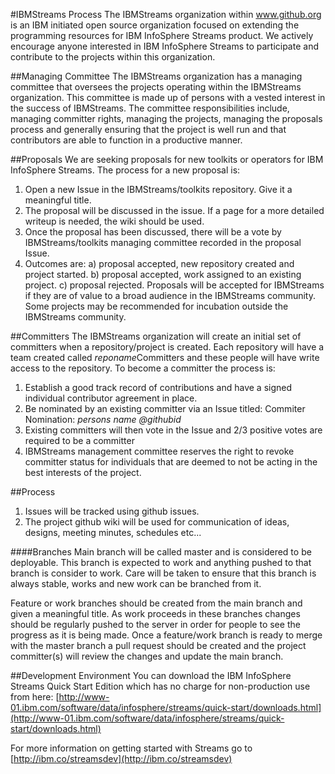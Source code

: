 #IBMStreams Process
The IBMStreams organization within www.github.org is an IBM initiated open source organization focused on extending the programming resources for IBM InfoSphere Streams product.  We actively encourage anyone interested in IBM InfoSphere Streams to participate and contribute to the projects within this organization.  

##Managing Committee
The IBMStreams organization has a managing committee that oversees the projects operating within the IBMStreams organization.  This committee is made up of persons with a vested interest in the success of IBMStreams.  The committee responsibilities include, managing committer rights, managing the projects, managing the proposals process and generally ensuring that the project is well run and that contributors are able to function in a productive manner.

##Proposals
We are seeking proposals for new toolkits or operators for IBM InfoSphere Streams.  The process for a new proposal is:

1. Open a new Issue in the IBMStreams/toolkits repository.  Give it a meaningful title.
2. The proposal will be discussed in the issue.  If a page for a more detailed writeup is needed, the wiki should be used.  
3. Once the proposal has been discussed, there will be a vote by IBMStreams/toolkits managing committee recorded in the proposal Issue.
4. Outcomes are:
a) proposal accepted, new repository created and project started.
b) proposal accepted, work assigned to an existing project.
c) proposal rejected.  Proposals will be accepted for IBMStreams if they are of value to a broad audience in the IBMStreams community.  Some projects  may be recommended for incubation outside the IBMStreams community.  

##Committers
The IBMStreams organization will create an initial set of committers when a repository/project is created.  Each repository will have a team created called *reponame*Committers and these people will have write access to the repository.   To become a committer the process is:

1. Establish a good track record of contributions and have a signed individual contributor agreement in place.
2. Be nominated by an existing committer via an Issue titled: Commiter Nomination: *persons name* *@githubid*
3. Existing committers will then vote in the Issue and 2/3 positive votes are required to be a committer
4. IBMStreams management committee reserves the right to revoke committer status for individuals that are deemed to not be acting in the best interests of the project.

##Process
1. Issues will be tracked using github issues. 
2. The project github wiki will be used for communication of ideas, designs, meeting minutes, schedules etc...
 
####Branches
Main branch will be called master and is considered to be deployable.  This branch is expected to work and anything pushed to that branch is consider to work.  Care will be taken to ensure that this branch is always stable, works and new work can be branched from it.

Feature or work branches should be created from the main branch and given a meaningful title.  As work proceeds in these branches changes should be regularly pushed to the server in order for people to see the progress as it is being made.  Once a feature/work branch is ready to merge with the master branch a pull request should be created and the project committer(s) will review the changes and update the main branch.

##Development Environment
You can download the IBM InfoSphere Streams Quick Start Edition which has no charge for non-production use from here: [http://www-01.ibm.com/software/data/infosphere/streams/quick-start/downloads.html](http://www-01.ibm.com/software/data/infosphere/streams/quick-start/downloads.html)

For more information on getting started with Streams go to [http://ibm.co/streamsdev](http://ibm.co/streamsdev)


